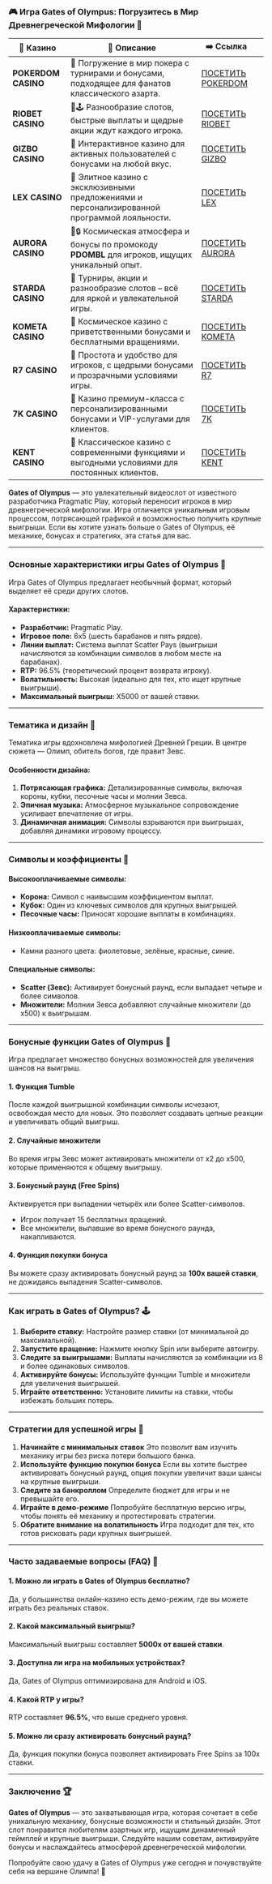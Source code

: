 ### 🎮 Игра Gates of Olympus: Погрузитесь в Мир Древнегреческой Мифологии 🌟
| 🎰 Казино           | 📜 Описание                                                                                       | ➡️ Ссылка                                                                                          |   |
| ------------------- | ------------------------------------------------------------------------------------------------- | -------------------------------------------------------------------------------------------------- | - |
| **POKERDOM CASINO** | 🎲 Погружение в мир покера с турнирами и бонусами, подходящее для фанатов классического азарта.   | [ПОСЕТИТЬ POKERDOM](https://brandplay.link/FwVc4f)                                                 |   |
| **RIOBET CASINO**   | 🌟🕹️ Разнообразие слотов, быстрые выплаты и щедрые акции ждут каждого игрока.                    | [ПОСЕТИТЬ RIOBET](https://brandplay.link/TnjsxFvH)                                                 |   |
| **GIZBO CASINO**    | 🚀 Интерактивное казино для активных пользователей с бонусами на любой вкус.                      | [ПОСЕТИТЬ GIZBO](https://brandplay.link/rvzLrVLp)                                                  |   |
| **LEX CASINO**      | 🎰 Элитное казино с эксклюзивными предложениями и персонализированной программой лояльности.      | [ПОСЕТИТЬ LEX](https://brandplay.link/VMqNXPFs)                                                    |   |
| **AURORA CASINO**   | 🌌🔒 Космическая атмосфера и бонусы по промокоду **PDOMBL** для игроков, ищущих уникальный опыт. | [ПОСЕТИТЬ AURORA](https://10trafic-stat2.com/click/668546556bcc6313411604bc/6766/13031/subaccount) |   |
| **STARDA CASINO**   | 🌠 Турниры, акции и разнообразие слотов – всё для яркой и увлекательной игры.                     | [ПОСЕТИТЬ STARDA](https://brandplay.link/HDcDrxLk)                                                 |   |
| **KOMETA CASINO**   | 💫 Космическое казино с приветственными бонусами и бесплатными вращениями.                        | [ПОСЕТИТЬ KOMETA](https://brandplay.link/jHzFFYGv)                                                 |   |
| **R7 CASINO**       | 🎯 Простота и удобство для игроков, с щедрыми бонусами и прозрачными условиями игры.              | [ПОСЕТИТЬ R7](https://brandplay.link/dByFXP7h)                                                     |   |
| **7K CASINO**       | 💎 Казино премиум-класса с персонализированными бонусами и VIP-услугами для клиентов.             | [ПОСЕТИТЬ 7K](https://brandplay.link/dd46bNgD)                                                     |   |
| **KENT CASINO**     | 🎲 Классическое казино с современными функциями и выгодными условиями для постоянных клиентов.    | [ПОСЕТИТЬ KENT](https://brandplay.link/XRH1g6Vb)                                                   |   |
**Gates of Olympus** — это увлекательный видеослот от известного разработчика Pragmatic Play, который переносит игроков в мир древнегреческой мифологии. Игра отличается уникальным игровым процессом, потрясающей графикой и возможностью получить крупные выигрыши. Если вы хотите узнать больше о Gates of Olympus, её механике, бонусах и стратегиях, эта статья для вас.

***

### Основные характеристики игры Gates of Olympus 🎯

Игра Gates of Olympus предлагает необычный формат, который выделяет её среди других слотов.

#### Характеристики:

* **Разработчик:** Pragmatic Play.
* **Игровое поле:** 6x5 (шесть барабанов и пять рядов).
* **Линии выплат:** Система выплат Scatter Pays (выигрыши начисляются за комбинации символов в любом месте на барабанах).
* **RTP:** 96.5% (теоретический процент возврата игроку).
* **Волатильность:** Высокая (идеально для тех, кто ищет крупные выигрыши).
* **Максимальный выигрыш:** Х5000 от вашей ставки.

***

### Тематика и дизайн 🎨

Тематика игры вдохновлена мифологией Древней Греции. В центре сюжета — Олимп, обитель богов, где правит Зевс.

#### Особенности дизайна:

1. **Потрясающая графика:** Детализированные символы, включая короны, кубки, песочные часы и молнии Зевса.
2. **Эпичная музыка:** Атмосферное музыкальное сопровождение усиливает впечатление от игры.
3. **Динамичная анимация:** Символы взрываются при выигрышах, добавляя динамики игровому процессу.

***

### Символы и коэффициенты 💎

#### Высокооплачиваемые символы:

* **Корона:** Символ с наивысшим коэффициентом выплат.
* **Кубок:** Один из ключевых символов для крупных выигрышей.
* **Песочные часы:** Приносят хорошие выплаты в комбинациях.

#### Низкооплачиваемые символы:

* Камни разного цвета: фиолетовые, зелёные, красные, синие.

#### Специальные символы:

* **Scatter (Зевс):** Активирует бонусный раунд, если выпадает четыре и более символов.
* **Множители:** Молнии Зевса добавляют случайные множители (до х500) к выигрышам.

***

### Бонусные функции Gates of Olympus 🎁

Игра предлагает множество бонусных возможностей для увеличения шансов на выигрыш.

#### 1. Функция Tumble

После каждой выигрышной комбинации символы исчезают, освобождая место для новых. Это позволяет создавать цепные реакции и увеличивать общий выигрыш.

#### 2. Случайные множители

Во время игры Зевс может активировать множители от х2 до х500, которые применяются к общему выигрышу.

#### 3. Бонусный раунд (Free Spins)

Активируется при выпадении четырёх или более Scatter-символов.

* Игрок получает 15 бесплатных вращений.
* Все множители, выпавшие во время бонусного раунда, накапливаются.

#### 4. Функция покупки бонуса

Вы можете сразу активировать бонусный раунд за **100x вашей ставки**, не дожидаясь выпадения Scatter-символов.

***

### Как играть в Gates of Olympus? 🕹️

1. **Выберите ставку:** Настройте размер ставки (от минимальной до максимальной).
2. **Запустите вращение:** Нажмите кнопку Spin или выберите автоигру.
3. **Следите за выигрышами:** Выплаты начисляются за комбинации из 8 и более одинаковых символов.
4. **Активируйте бонусы:** Используйте функции Tumble и множители для увеличения выигрышей.
5. **Играйте ответственно:** Установите лимиты на ставки, чтобы избежать больших потерь.

***

### Стратегии для успешной игры 🔑

1. **Начинайте с минимальных ставок**
   Это позволит вам изучить механику игры без риска потери большого банка.
2. **Используйте функцию покупки бонуса**
   Если вы хотите быстрее активировать бонусный раунд, опция покупки увеличит ваши шансы на крупные выигрыши.
3. **Следите за банкроллом**
   Определите бюджет для игры и не превышайте его.
4. **Играйте в демо-режиме**
   Попробуйте бесплатную версию игры, чтобы понять её механику и протестировать стратегии.
5. **Обратите внимание на волатильность**
   Игра подходит для тех, кто готов рисковать ради крупных выигрышей.

***

### Часто задаваемые вопросы (FAQ) 📝

#### 1. Можно ли играть в Gates of Olympus бесплатно?

Да, у большинства онлайн-казино есть демо-режим, где вы можете играть без реальных ставок.

#### 2. Какой максимальный выигрыш?

Максимальный выигрыш составляет **5000x от вашей ставки**.

#### 3. Доступна ли игра на мобильных устройствах?

Да, Gates of Olympus оптимизирована для Android и iOS.

#### 4. Какой RTP у игры?

RTP составляет **96.5%**, что выше среднего уровня.

#### 5. Можно ли сразу активировать бонусный раунд?

Да, функция покупки бонуса позволяет активировать Free Spins за 100x ставки.

***

### Заключение 🏆

**Gates of Olympus** — это захватывающая игра, которая сочетает в себе уникальную механику, бонусные возможности и стильный дизайн. Этот слот понравится любителям азартных игр, ищущим динамичный геймплей и крупные выигрыши. Следуйте нашим советам, активируйте бонусы и наслаждайтесь атмосферой древнегреческой мифологии.

Попробуйте свою удачу в Gates of Olympus уже сегодня и почувствуйте себя на вершине Олимпа! 🎲
